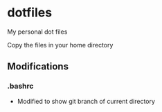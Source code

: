 # dotfiles
My personal dot files

Copy the files in your home directory

## Modifications
### .bashrc
- Modified to show git branch of current directory
